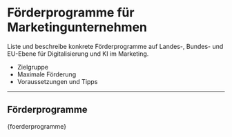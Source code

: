 # Förderprogramme für Marketingunternehmen

Liste und beschreibe konkrete Förderprogramme auf Landes-, Bundes- und EU-Ebene für Digitalisierung und KI im Marketing.

- Zielgruppe
- Maximale Förderung
- Voraussetzungen und Tipps

---

## Förderprogramme

{foerderprogramme}

